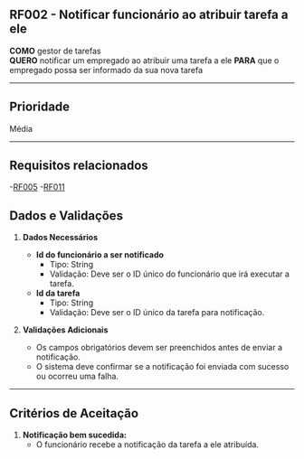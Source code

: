 
## RF002 - Notificar funcionário ao atribuir tarefa a ele

**COMO** gestor de tarefas  
**QUERO** notificar um empregado ao atribuir uma tarefa a ele
**PARA** que o empregado possa ser informado da sua nova tarefa

---

## **Prioridade** 
Média

--- 

## **Requisitos relacionados** 
-[RF005](REQ005.md)
-[RF011](REQ011.md)

## **Dados e Validações**
1. **Dados Necessários**
   - **Id do funcionário a ser notificado**  
     - Tipo: String  
     - Validação: Deve ser o ID único do funcionário que irá executar a tarefa.  
   - **Id da tarefa**  
     - Tipo: String  
     - Validação: Deve ser o ID único da tarefa para notificação.  

2. **Validações Adicionais**
   - Os campos obrigatórios devem ser preenchidos antes de enviar a notificação.   
   - O sistema deve confirmar se a notificação foi enviada com sucesso ou ocorreu uma falha.  

---

## **Critérios de Aceitação**
1. **Notificação bem sucedida:**  
   - O funcionário recebe a notificação da tarefa a ele atribuída.
